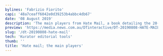 ```yaml
---
bylines: 'Fabrizio Fiorito'
capi: '48a7ceaff6042e0d39253b4abbc4db67'
date: '08 August 2019'
description: 'The main players from Hate Mail, a book detailing the 20-year story involving a Penthouse Pet, a TV host and two attempted trials.'
preview: 'https://media.news.com.au/DTinteractive/DT-20190808-HATE-MAIL-EXTRACT/kurator-preview.html'
slug: '/dt-20190808-hate-mail'
tech: 'Kurator editorial tools'
thumb: ''
title: 'Hate mail; the main players'
---
```

